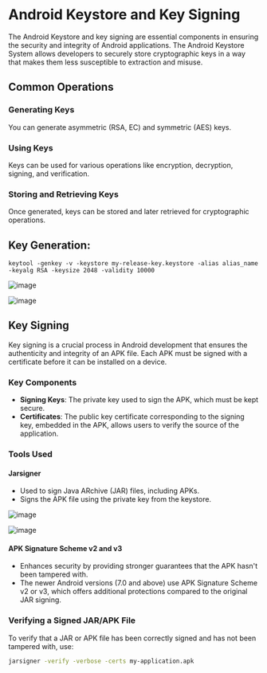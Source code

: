 
# Android Keystore and Key Signing

The Android Keystore and key signing are essential components in ensuring the security and integrity of Android applications. The Android Keystore System allows developers to securely store cryptographic keys in a way that makes them less susceptible to extraction and misuse.

## Common Operations

### Generating Keys
You can generate asymmetric (RSA, EC) and symmetric (AES) keys.

### Using Keys
Keys can be used for various operations like encryption, decryption, signing, and verification.

### Storing and Retrieving Keys
Once generated, keys can be stored and later retrieved for cryptographic operations.

## Key Generation:

```
keytool -genkey -v -keystore my-release-key.keystore -alias alias_name -keyalg RSA -keysize 2048 -validity 10000
```

![image](https://github.com/ananthan05/Android-Security/assets/140697378/b0128059-33ed-44f1-bca9-98d6fb6944b4)

![image](https://github.com/ananthan05/Android-Security/assets/140697378/0a0ec070-fed4-4bc8-9c6d-c004ce192a19)


## Key Signing

Key signing is a crucial process in Android development that ensures the authenticity and integrity of an APK file. Each APK must be signed with a certificate before it can be installed on a device.

### Key Components

- **Signing Keys**: The private key used to sign the APK, which must be kept secure.
- **Certificates**: The public key certificate corresponding to the signing key, embedded in the APK, allows users to verify the source of the application.

### Tools Used

#### Jarsigner
- Used to sign Java ARchive (JAR) files, including APKs.
- Signs the APK file using the private key from the keystore.

![image](https://github.com/ananthan05/Android-Security/assets/140697378/a5edeb1e-d115-49e6-87c4-8c4b42585108)

![image](https://github.com/ananthan05/Android-Security/assets/140697378/79520581-f353-46c2-b230-0d3c167460e4)


#### APK Signature Scheme v2 and v3
- Enhances security by providing stronger guarantees that the APK hasn't been tampered with.
- The newer Android versions (7.0 and above) use APK Signature Scheme v2 or v3, which offers additional protections compared to the original JAR signing.

### Verifying a Signed JAR/APK File

To verify that a JAR or APK file has been correctly signed and has not been tampered with, use:

```sh
jarsigner -verify -verbose -certs my-application.apk
```


